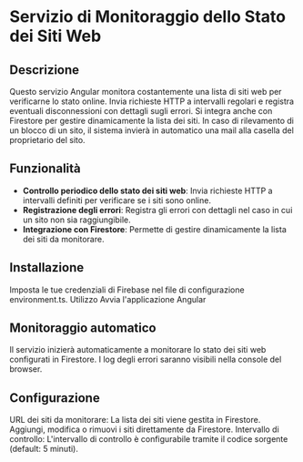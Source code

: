 # Servizio di Monitoraggio dello Stato dei Siti Web

## Descrizione

Questo servizio Angular monitora costantemente una lista di siti web per verificarne lo stato online. Invia richieste HTTP a intervalli regolari e registra eventuali disconnessioni con dettagli sugli errori. Si integra anche con Firestore per gestire dinamicamente la lista dei siti. In caso di rilevamento di un blocco di un sito, il sistema invierà in automatico una mail alla casella
del proprietario del sito.

## Funzionalità

- **Controllo periodico dello stato dei siti web**: Invia richieste HTTP a intervalli definiti per verificare se i siti sono online.
- **Registrazione degli errori**: Registra gli errori con dettagli nel caso in cui un sito non sia raggiungibile.
- **Integrazione con Firestore**: Permette di gestire dinamicamente la lista dei siti da monitorare.

## Installazione

Imposta le tue credenziali di Firebase nel file di configurazione environment.ts.
Utilizzo
Avvia l'applicazione Angular

## Monitoraggio automatico

Il servizio inizierà automaticamente a monitorare lo stato dei siti web configurati in Firestore.
I log degli errori saranno visibili nella console del browser.

## Configurazione
URL dei siti da monitorare: La lista dei siti viene gestita in Firestore. Aggiungi, modifica o rimuovi i siti direttamente da Firestore.
Intervallo di controllo: L'intervallo di controllo è configurabile tramite il codice sorgente (default: 5 minuti).
